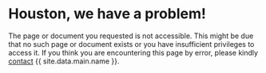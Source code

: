# Houston, we have a problem!

The page or document you requested is not accessible.
This might be due that no such page or document exists or you have insufficient privileges to access it.
If you think you are encountering this page by error, please kindly [contact](/contact) {{ site.data.main.name }}.
